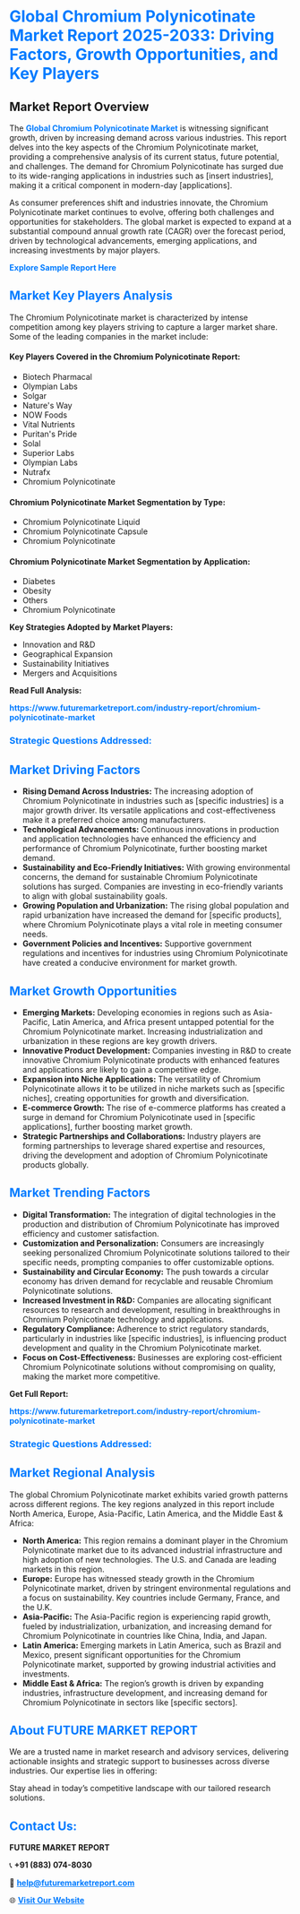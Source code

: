<h1 style="color: #007BFF;">Global Chromium Polynicotinate Market Report 2025-2033: Driving Factors, Growth Opportunities, and Key Players</h1>

<section id="overview">
<h2>Market Report Overview</h2>
<p>The <a href="https://www.futuremarketreport.com/industry-report/chromium-polynicotinate-market" style="color: #007BFF; text-decoration: none;"><strong>Global Chromium Polynicotinate Market</strong></a> is witnessing significant growth, driven by increasing demand across various industries. This report delves into the key aspects of the Chromium Polynicotinate market, providing a comprehensive analysis of its current status, future potential, and challenges. The demand for Chromium Polynicotinate has surged due to its wide-ranging applications in industries such as [insert industries], making it a critical component in modern-day [applications].</p>
<p>As consumer preferences shift and industries innovate, the Chromium Polynicotinate market continues to evolve, offering both challenges and opportunities for stakeholders. The global market is expected to expand at a substantial compound annual growth rate (CAGR) over the forecast period, driven by technological advancements, emerging applications, and increasing investments by major players.</p>
</section>

<section id="overview">
<p><a href="https://www.futuremarketreport.com/request-sample/reportId=99085" style="color: #007BFF; text-decoration: none;"><strong>Explore Sample Report Here</strong></a></p>
</section>

<section id="key-players">
<h2 style="color: #007BFF;">Market Key Players Analysis</h2>
<p>The Chromium Polynicotinate market is characterized by intense competition among key players striving to capture a larger market share. Some of the leading companies in the market include:</p>
<h4>Key Players Covered in the Chromium Polynicotinate Report:</h4>
<ul><li>Biotech Pharmacal</li><li>Olympian Labs</li><li>Solgar</li><li>Nature&#039;s Way</li><li>NOW Foods</li><li>Vital Nutrients</li><li>Puritan&#039;s Pride</li><li>Solal</li><li>Superior Labs</li><li>Olympian Labs</li><li>Nutrafx</li><li>Chromium Polynicotinate</li></ul>
<h4>Chromium Polynicotinate Market Segmentation by Type:</h4>
<ul><li>Chromium Polynicotinate Liquid</li><li>Chromium Polynicotinate Capsule</li><li>Chromium Polynicotinate</li></ul>

<h4>Chromium Polynicotinate Market Segmentation by Application:</h4>
<ul><li>Diabetes</li><li>Obesity</li><li>Others</li><li>Chromium Polynicotinate</li></ul>
<p><strong>Key Strategies Adopted by Market Players:</strong></p>
<ul>
<li>Innovation and R&D</li>
<li>Geographical Expansion</li>
<li>Sustainability Initiatives</li>
<li>Mergers and Acquisitions</li>
</ul>
</section>

<section>
<p><strong>Read Full Analysis: </strong></p><a href="https://www.futuremarketreport.com/industry-report/chromium-polynicotinate-market" style="color: #007BFF; text-decoration: none;"><strong>https://www.futuremarketreport.com/industry-report/chromium-polynicotinate-market</strong></a>
<h3 style="color: #007BFF;">Strategic Questions Addressed:</h3>
</section>

<section id="driving-factors">
<h2 style="color: #007BFF;">Market Driving Factors</h2>
<ul>
<li><strong>Rising Demand Across Industries:</strong> The increasing adoption of Chromium Polynicotinate in industries such as [specific industries] is a major growth driver. Its versatile applications and cost-effectiveness make it a preferred choice among manufacturers.</li>
<li><strong>Technological Advancements:</strong> Continuous innovations in production and application technologies have enhanced the efficiency and performance of Chromium Polynicotinate, further boosting market demand.</li>
<li><strong>Sustainability and Eco-Friendly Initiatives:</strong> With growing environmental concerns, the demand for sustainable Chromium Polynicotinate solutions has surged. Companies are investing in eco-friendly variants to align with global sustainability goals.</li>
<li><strong>Growing Population and Urbanization:</strong> The rising global population and rapid urbanization have increased the demand for [specific products], where Chromium Polynicotinate plays a vital role in meeting consumer needs.</li>
<li><strong>Government Policies and Incentives:</strong> Supportive government regulations and incentives for industries using Chromium Polynicotinate have created a conducive environment for market growth.</li>
</ul>
</section>

<section id="growth-opportunities">
<h2 style="color: #007BFF;">Market Growth Opportunities</h2>
<ul>
<li><strong>Emerging Markets:</strong> Developing economies in regions such as Asia-Pacific, Latin America, and Africa present untapped potential for the Chromium Polynicotinate market. Increasing industrialization and urbanization in these regions are key growth drivers.</li>
<li><strong>Innovative Product Development:</strong> Companies investing in R&D to create innovative Chromium Polynicotinate products with enhanced features and applications are likely to gain a competitive edge.</li>
<li><strong>Expansion into Niche Applications:</strong> The versatility of Chromium Polynicotinate allows it to be utilized in niche markets such as [specific niches], creating opportunities for growth and diversification.</li>
<li><strong>E-commerce Growth:</strong> The rise of e-commerce platforms has created a surge in demand for Chromium Polynicotinate used in [specific applications], further boosting market growth.</li>
<li><strong>Strategic Partnerships and Collaborations:</strong> Industry players are forming partnerships to leverage shared expertise and resources, driving the development and adoption of Chromium Polynicotinate products globally.</li>
</ul>
</section>

<section id="trending-factors">
<h2 style="color: #007BFF;">Market Trending Factors</h2>
<ul>
<li><strong>Digital Transformation:</strong> The integration of digital technologies in the production and distribution of Chromium Polynicotinate has improved efficiency and customer satisfaction.</li>
<li><strong>Customization and Personalization:</strong> Consumers are increasingly seeking personalized Chromium Polynicotinate solutions tailored to their specific needs, prompting companies to offer customizable options.</li>
<li><strong>Sustainability and Circular Economy:</strong> The push towards a circular economy has driven demand for recyclable and reusable Chromium Polynicotinate solutions.</li>
<li><strong>Increased Investment in R&D:</strong> Companies are allocating significant resources to research and development, resulting in breakthroughs in Chromium Polynicotinate technology and applications.</li>
<li><strong>Regulatory Compliance:</strong> Adherence to strict regulatory standards, particularly in industries like [specific industries], is influencing product development and quality in the Chromium Polynicotinate market.</li>
<li><strong>Focus on Cost-Effectiveness:</strong> Businesses are exploring cost-efficient Chromium Polynicotinate solutions without compromising on quality, making the market more competitive.</li>
</ul>
</section>

<section>
<p><strong>Get Full Report: </strong></p><a href="https://www.futuremarketreport.com/industry-report/chromium-polynicotinate-market" style="color: #007BFF; text-decoration: none;"><strong>https://www.futuremarketreport.com/industry-report/chromium-polynicotinate-market</strong></a>
<h3 style="color: #007BFF;">Strategic Questions Addressed:</h3>
</section>


<section id="regional-analysis">
<h2 style="color: #007BFF;">Market Regional Analysis</h2>
<p>The global Chromium Polynicotinate market exhibits varied growth patterns across different regions. The key regions analyzed in this report include North America, Europe, Asia-Pacific, Latin America, and the Middle East & Africa:</p>
<ul>
<li><strong>North America:</strong> This region remains a dominant player in the Chromium Polynicotinate market due to its advanced industrial infrastructure and high adoption of new technologies. The U.S. and Canada are leading markets in this region.</li>
<li><strong>Europe:</strong> Europe has witnessed steady growth in the Chromium Polynicotinate market, driven by stringent environmental regulations and a focus on sustainability. Key countries include Germany, France, and the U.K.</li>
<li><strong>Asia-Pacific:</strong> The Asia-Pacific region is experiencing rapid growth, fueled by industrialization, urbanization, and increasing demand for Chromium Polynicotinate in countries like China, India, and Japan.</li>
<li><strong>Latin America:</strong> Emerging markets in Latin America, such as Brazil and Mexico, present significant opportunities for the Chromium Polynicotinate market, supported by growing industrial activities and investments.</li>
<li><strong>Middle East & Africa:</strong> The region’s growth is driven by expanding industries, infrastructure development, and increasing demand for Chromium Polynicotinate in sectors like [specific sectors].</li>
</ul>
</section>

<footer>
<h2 style="color: #007BFF;">About FUTURE MARKET REPORT</h2>
<p>We are a trusted name in market research and advisory services, delivering actionable insights and strategic support to businesses across diverse industries. Our expertise lies in offering:</p>

<p>Stay ahead in today’s competitive landscape with our tailored research solutions.</p>

<h2 style="color: #007BFF;">Contact Us:</h2>
<p><strong>FUTURE MARKET REPORT</strong></p>
<p>📞 <strong>+91 (883) 074-8030</strong></p>
<p>📧 <strong><a href="mailto:help@futuremarketreport.com" style="color: #007BFF;">help@futuremarketreport.com</a></strong></p>
<p>🌐 <strong><a href="https://www.futuremarketreport.com/" style="color: #007BFF;">Visit Our Website</a></strong></p>
</footer>